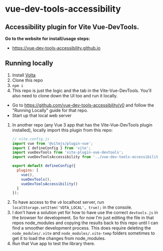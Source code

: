 # vue-dev-tools-accessibility


## Accessibility plugin for Vite Vue-DevTools.

**Go to the website for install/usage steps:**

* https://vue-dev-tools-accessibility.github.io


## Running locally

1. Install [Volta](https://volta.sh)
1. Clone this repo
1. `npm i`
1. This repo is just the logic and the tab in the Vite-Vue-DevTools. You'll also need to clone down the UI too and run it locally.
  * Go to https://github.com/vue-dev-tools-accessibility/v0 and follow the "Running Locally" guide for that repo.
  * Start up that local web server
1. In another repo (any Vue 3 app that has the Vite-Vue-DevTools plugin installed), locally import this plugin from this repo:
    ```js
    // vite.config.js
    import vue from '@vitejs/plugin-vue';
    import { defineConfig } from 'vite';
    import vueDevTools from 'vite-plugin-vue-devtools';
    import vueDevToolsAccessibility from '../vue-dev-tools-accessibility/index.js';

    export default defineConfig({
      plugins: [
        vue(),
        vueDevTools(),
        vueDevToolsAccessibility()
      ]
    });
    ```
1. To have access to the `v0` localhost server, run `localStorage.setItem('VDTA_LOCAL', true);` in the console.
1. I don't have a solution yet for how to have use the correct `devtools.js` in the browser for development. So for now I'm just editing the file in that repos node_modules and copying the results back to this repo until I can find a smoother development process. This does require deleting the `node_modules/.vite` and `node_modules/.vite-temp` folders sometimes to get it to load the changes from node_modules.
1. Run that Vue app to test the library there.
